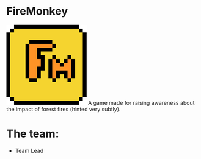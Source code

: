 # FireMonkey
<img src="firemonkey_large.png">
A game made for raising awareness about the impact of forest fires (hinted very subtly).

# The team:
* Team Lead
